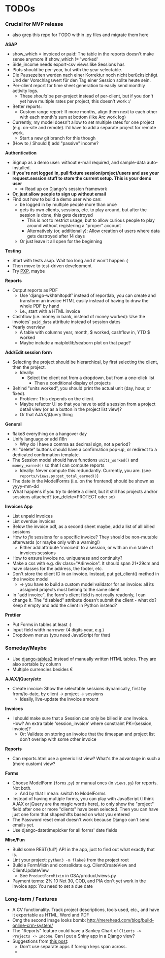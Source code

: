 # TODOs

### Crucial for MVP release

- also grep this repo for TODO within .py files and migrate them here

**ASAP**

- show_which = invoiced or paid: The table in the reports doesn't make sense anymore if show_which != 'worked'
- Side_income needs export-csv views like Sessions has
- Plots should be per-year, but with the year selectable.
- Die Pausezeiten werden nach einer Korrektur noch nicht berücksichtigt. Und der Vorschlagswert für den Tag einer Session sollte heute sein.
- Per-client report for time sheet generation to easily send monthly activity logs.
  - These *should* be per-project instead of per-client, but if you don't yet have multiple rates per project, this doesn't work :/
- Better reports:
  - Custom range report: If more months, align them next to each other with each month's sum at bottom (like Arc work log)
- Currently, my model doesn't allow to set multiple rates for one project (e.g. on-site and remote). I'd have to add a separate project for remote work.
  - Start a new git branch for this though
- (How to / Should I) add "passive" income?

**Authentication**

- Signup as a demo user: without e-mail required, and sample-data auto-installed.
- **If you're not logged in, pull fixture session/project/users and use your request.session stuff to store the current setup. This is your demo user**
  - => Read up on Django's session framework
- **Or, just allow people to sign up without email**
- Find out how to build a demo user who can:
  - be logged in by multiple people more than once
  - gets its own clients, sessions, etc. to play around, but after the session is done, this gets destroyed
	- This is not to restrict usage, but to allow curious people to play around without registering a "proper" account
    - Alternatively (or, additionally): Allow creation of users where data gets destroyed after 14 days
  - Or just leave it all open for the beginning


**Testing**

- Start with tests asap. Wait too long and it won't happen :)
- Then move to test-driven development
- Try [PXP](http://alpha-epsilon.de/programming/2017/12/06/personal-extreme-programming/), maybe


**Reports**

- Output reports as PDF
  - Use 'django-wkhtmltopdf' instead of reportlab, you can create and transform an invoice HTML easily instead of having to draw the whole PDF by hand
  - i.e., start with a HTML invoice
- Cashflow (i.e. money in bank, instead of money worked): Use the invoices' `paid_date` attribute instead of session dates
- Yearly overview
  - A table with columns year, month, $ worked, cashflow in, YTD $ worked
  - Maybe include a matplotlib/seaborn plot on that page?
  

**Add/Edit session form**

- Selecting the project should be hierarchical, by first selecting the client, then the project.
  - Ideally:
	- Select the client not from a dropdown, but from a one-click list
      - Then a conditional display of projects
- Behind "units worked", you should print the actual unit (day, hour, or fixed).
  - Problem: This depends on the client. 
  - Maybe refactor UI so that you have to add a session from a project detail view (or as a button in the project list view)?
  - Or that AJAX/jQuery thing


**General**

- flake8 everything on a hangover day
- Unify language or add i18n
  - Why do I have a comma as decimal sign, not a period?
- All "delete" buttons should have a confirmation pop-up, or redirect to a dedicated confirmation template.
- The Session model should have functions `units_worked()` and `money_earned()` so that I can compute reports
  - Ideally: Never compute this redundantly. Currently, you are. (see `reports/views.py:get_total_earned()`)
- The date in the ModelForms (i.e. on the frontend) should be shown as yyyy-mm-dd
- What happens if you try to delete a client, but it still has projects and/or sessions attached? (on_delete=PROTECT oder so)


**Invoices App**

- List unpaid invoices
- List overdue invoices
- Below the invoice pdf, as a second sheet maybe, add a list of all billed sessions
- How to *fix* sessions for a specific invoice? They should be non-mutable afterwards (or maybe only with a warning!)
  - Either add attribute 'invoiced' to a session, or with an m:n table of invoices:sessions
- How to ensure invoice no. uniqueness and continuity?
- Make a css with e.g. div class="A4invoice". It should span 21*29cm and have classes for the address, the footer, etc. 
- Don't store the client ID in an invoice. Instead, put get_client() method in the invoice model
  - => you have to build a custom model validator for an invoice: all its assigned projects must belong to the same client
- In "add invoice", the form's client field is not really readonly, I can change it. The "disabled" attribute doesn't submit the client - what do? Keep it empty and add the client in Python instead?

**Prettier**

- Put Forms in tables at least :)
- Input field width narrower (4 digits year, e.g.)
- Dropdown menus (you need JavaScript for that)

### Someday/Maybe

- Use [django-tables2](https://django-tables2.readthedocs.io/en/latest/) instead of manually written HTML tables. They are also sortable by column
- Multiple currencies besides €

**AJAX/jQuery/etc**

- Create invoice: Show the selectable sessions dynamically, first by from/to-date, by client -> project -> sessions
  - Ideally, live-update the invoice amount

**Invoices**

- I should make sure that a Session can only be billed in *one* Invoice. How? An extra table 'session_invoice' where constraint PK=(session, invoice)?
  - Or: Validate on storing an invoice that the timespan and project list don't overlap with some other invoice

**Reports**

- Can reports.html use a generic list view? What's the advantage in such a (more custom) view?


**Forms**

- Choose ModelForm (`forms.py`) or manual ones (in `views.py`) for reports. Not both.
  - And by that I mean: switch to ModelForms
- Instead of having multiple forms, you can play with JavaScript (I think AJAX or jQuery are the magic words here), to only show the "project" field after one or more "clients" have been selected. Then you can have just one form that shapeshifts based on what you entered
- The Password reset email doesn't work because Django can't send emails yet.
- Use django-datetimepicker for all forms' date fields 

**Misc/Fun**

- Build some REST(ful?) API in the app, just to find out what exactly that is.
- Lint your project: `python3 -m flake8` from the project root
- Build a FormMixin and consolidate e.g. ClientCreateView and ClientUpdateView
  - See `ProductFormMixin` in GSA/product/views.py
- Payment terms: 2% 10 Net 30, COD, and PIA don't yet work in the invoice app: You need to set a due date



### Long-term / Features

- A CV functionality. Track project descriptions, tools used, etc., and
  have it exportable as HTML, Word and PDF
- Omg the second image looks bomb: http://merehead.com/blog/build-online-crm-system/
- The "Reports" feature could have a Sankey Chart of `Clients -> Projects -> Income`. Can I put a Shiny app in a Django view?
- Suggestions from [this post](https://blog.doordash.com/tips-for-building-high-quality-django-apps-at-scale-a5a25917b2b5):
  - Don't use separate apps if foreign keys span across.
  - 

